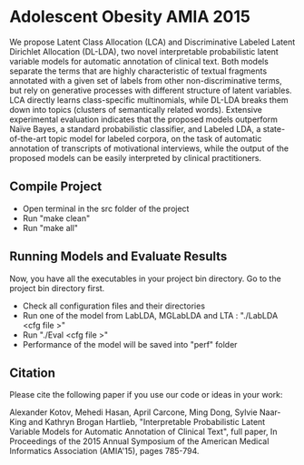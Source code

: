 # Adolescent Obesity AMIA 2015

We propose Latent Class Allocation (LCA) and Discriminative Labeled Latent Dirichlet Allocation (DL-LDA), two novel interpretable probabilistic latent variable models for automatic annotation of clinical text. Both models separate the terms that are highly characteristic of textual fragments annotated with a given set of labels from other non-discriminative terms, but rely on generative processes with different structure of latent variables. LCA directly learns class-specific multinomials, while DL-LDA breaks them down into topics (clusters of semantically related words). Extensive experimental evaluation indicates that the proposed models outperform Naïve Bayes, a standard probabilistic classifier, and Labeled LDA, a state-of-the-art topic model for labeled corpora, on the task of automatic annotation of transcripts of motivational interviews, while the output of the proposed models can be easily interpreted by clinical practitioners.

## Compile Project

  * Open terminal in the src folder of the project
  * Run "make clean"
  * Run "make all"

## Running Models and Evaluate Results

Now, you have all the executables in your project bin directory. Go to the project bin directory first.
  
  * Check all configuration files and their directories
  * Run one of the model from LabLDA, MGLabLDA and LTA : "./LabLDA &lt;cfg file &gt;"
  * Run "./Eval  &lt;cfg file &gt;"
  * Performance of the model will be  saved into "perf" folder


## Citation

Please cite the following paper if you use our code or ideas in your work:

Alexander Kotov, Mehedi Hasan, April Carcone, Ming Dong, Sylvie Naar-King and Kathryn Brogan Hartlieb, "Interpretable Probabilistic Latent Variable Models for Automatic Annotation of Clinical Text", full paper, In Proceedings of the 2015 Annual Symposium of the American Medical Informatics Association (AMIA'15), pages 785-794.
